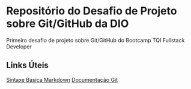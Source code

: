 # Repositório do Desafio de Projeto sobre Git/GitHub da DIO
Primeiro desafio de projeto sobre Git/GitHub do Bootcamp TQI Fullstack Developer

## Links Úteis
[Sintaxe Básica Markdown](https://www.markdownguide.org/basic-syntax/)
[Documentação Git](https://git-scm.com/doc)
